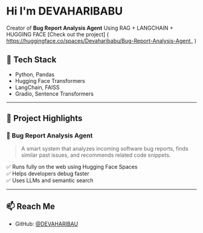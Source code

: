 # Hi I'm DEVAHARIBABU
Creator of **Bug Report Analysis Agent** Using RAG + LANGCHAIN + HUGGING FACE [Check out the project] 
( https://huggingface.co/spaces/Devaharibabu/Bug-Report-Analysis-Agent_ )

## 🔧 Tech Stack
- Python, Pandas
- Hugging Face Transformers
- LangChain, FAISS
- Gradio, Sentence Transformers
---

## 🚀 Project Highlights

### 🐞 Bug Report Analysis Agent
> A smart system that analyzes incoming software bug reports, finds similar past issues, and recommends related code snippets.

✅ Runs fully on the web using Hugging Face Spaces  
✅ Helps developers debug faster  
✅ Uses LLMs and semantic search

---

## 📫 Reach Me
- GitHub: [@DEVAHARIBAU](https://github.com/DEVAHARIBAU)
